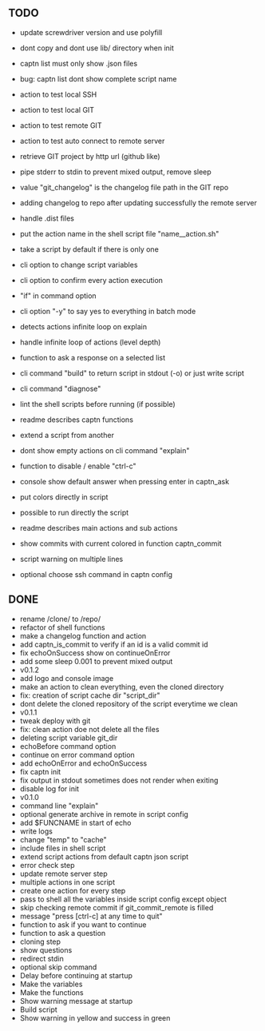 
## TODO

- update screwdriver version and use polyfill
- dont copy and dont use lib/ directory when init
- captn list must only show .json files
- bug: captn list dont show complete script name
- action to test local SSH
- action to test local GIT
- action to test remote GIT
- action to test auto connect to remote server
- retrieve GIT project by http url (github like)
- pipe stderr to stdin to prevent mixed output, remove sleep

- value "git_changelog" is the changelog file path in the GIT repo
- adding changelog to repo after updating successfully the remote server
- handle .dist files
- put the action name in the shell script file "name__action.sh"
- take a script by default if there is only one
- cli option to change script variables
- cli option to confirm every action execution
- "if" in command option
- cli option "-y" to say yes to everything in batch mode
- detects actions infinite loop on explain
- handle infinite loop of actions (level depth)
- function to ask a response on a selected list
- cli command "build" to return script in stdout (-o) or just write script
- cli command "diagnose"
- lint the shell scripts before running (if possible)
- readme describes captn functions

- extend a script from another
- dont show empty actions on cli command "explain"
- function to disable / enable "ctrl-c"
- console show default answer when pressing enter in captn_ask
- put colors directly in script
- possible to run directly the script
- readme describes main actions and sub actions
- show commits with current colored in function captn_commit
- script warning on multiple lines
- optional choose ssh command in captn config


## DONE

- rename /clone/ to /repo/
- refactor of shell functions
- make a changelog function and action
- add captn_is_commit to verify if an id is a valid commit id
- fix echoOnSuccess show on continueOnError
- add some sleep 0.001 to prevent mixed output
- v0.1.2
- add logo and console image
- make an action to clean everything, even the cloned directory
- fix: creation of script cache dir "script_dir"
- dont delete the cloned repository of the script everytime we clean
- v0.1.1
- tweak deploy with git
- fix: clean action doe not delete all the files
- deleting script variable git_dir
- echoBefore command option
- continue on error command option
- add echoOnError and echoOnSuccess
- fix captn init
- fix output in stdout sometimes does not render when exiting
- disable log for init
- v0.1.0
- command line "explain"
- optional generate archive in remote in script config
- add $FUNCNAME in start of echo
- write logs
- change "temp" to "cache"
- include files in shell script
- extend script actions from default captn json script
- error check step
- update remote server step
- multiple actions in one script
- create one action for every step
- pass to shell all the variables inside script config except object
- skip checking remote commit if git_commit_remote is filled
- message "press [ctrl-c] at any time to quit"
- function to ask if you want to continue
- function to ask a question
- cloning step
- show questions
- redirect stdin
- optional skip command
- Delay before continuing at startup
- Make the variables
- Make the functions
- Show warning message at startup
- Build script
- Show warning in yellow and success in green

